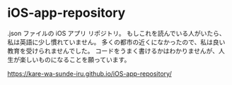 # iOS-app-repository
.json ファイルの iOS アプリ リポジトリ。 もしこれを読んでいる人がいたら、私は英語に少し慣れていません。 多くの都市の近くになかったので、私は良い教育を受けられませんでした。 コードをうまく書けるかはわかりませんが、人生が楽しいものになることを願っています。

https://kare-wa-sunde-iru.github.io/iOS-app-repository/
